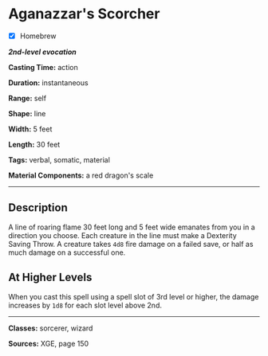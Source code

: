 # Aganazzar's Scorcher

- [x] Homebrew

***2nd-level evocation***

**Casting Time:** action

**Duration:** instantaneous

**Range:** self

**Shape:** line

**Width:** 5 feet

**Length:** 30 feet

**Tags:** verbal, somatic, material

**Material Components:** a red dragon's scale

---

## Description
A line of roaring flame 30 feet long and 5 feet wide emanates from you in a direction you choose.
Each creature in the line must make a Dexterity Saving Throw.
A creature takes `4d8` fire damage on a failed save, or half as much damage on a successful one.

## At Higher Levels
When you cast this spell using a spell slot of 3rd level or higher, the damage increases by `1d8` for each slot level above 2nd.

---

**Classes:** sorcerer, wizard

**Sources:** XGE, page 150
